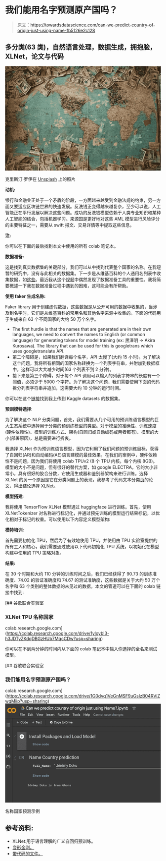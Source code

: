# 我们能用名字预测原产国吗？

> 原文：<https://towardsdatascience.com/can-we-predict-country-of-origin-just-using-name-fb5126e2c128>

## 多分类(63 类)，自然语言处理，数据生成，拥抱脸，XLNet，论文与代码

![](img/8beb5c72410b165d7fe4ee60c840bdd6.png)

克里斯汀·罗伊在 [Unsplash](https://unsplash.com/photos/ir5MHI6rPg0) 上的照片

**动机:**

银行和金融业正处于一个矛盾的阶段，一方面越来越受到金融法规的约束，另一方面又要适应区块链世界的快速发展。反洗钱正变得越来越复杂，至少可以说，人工智能正在平行发展以解决这些问题。成功的反洗钱模型依赖于人类专业知识和某种人工智能的结合，包括机器学习。来源国是更好地对这些 AML 模型进行风险评分的主要特征之一，需要从 swift 报文、交易详情等中提取这些信息。

**注:**

你可以在下面的最后找到本文中使用的所有 colab 笔记本。

**数据准备:**

这是找到真实数据集的关键部分，我们可以从中找到代表整个国家的名称。在我短暂的研究中，没有与此相关的数据集。下一步是从维基百科的个人通用名列表中收集数据，如[这些](https://en.wikipedia.org/wiki/Chinese_given_name#Common_Chinese_names)。最近我从这个[视频](https://www.youtube.com/watch?v=KvMnpVMp0jk)中偶然发现了数据准备工具的重要性。我将简要概述一下我在数据准备过程中遇到的困难，这可能会有所帮助。

**使用 faker 生成名称:**

Faker library 用于创建虚假数据，这些数据是从公开可用的数据中收集的，当涉及到名字时，它们是从维基百科的常用名和其他名字来源中收集的。下面的代码用于生成来自 63 个不同国家的大约 50 万个名字。

*   The first hurdle is that the names that are generated are in their own languages, we need to convert the names to English (or common language) for generating tokens for model training (ex: 黒澤明 -> Akira Kurosawa). The library that can be used for this is googletrans which uses googletranslate API.
*   第二个障碍是，如果我们翻译每个名字，API 太慢了(大约 15 小时)。为了解决这个问题，我将所有相同的国家名称转换为一个列表字符串，并附加到数据框中，这样可以大大减少时间(63 个列表不到 2 分钟)。
*   接下来是第三个障碍，对于每个 API 调用可以输入的列表字符串的长度有一个阈值，必须少于 5000 个字符。为了解决这个问题，我们需要使用下面的代码拆分列表字符串并追加，这需要大约 10 分钟的运行时间。

你可以在这个[链接](https://www.kaggle.com/amaleshvemula7/name-and-country-of-origin-dataset)找到我上传到 Kaggle datasets 的数据集。

**预训模特选择**:

为了解决这个 NLP 分类问题，首先，我们需要从几个可用的预训练语言模型的巨大生态系统中选择用于分类的预训练模型的类型。对于模型的准确性、训练速度(硬件依赖性)、模型的训练方式、架构(自回归或自动编码或两者都有)、模型的大小(部署原因)，总是需要进行折衷。

我选择 XLNet 作为预训练语言模型，因为它利用了我们问题的预训练目标，获得了自回归(AR)和自动编码(AE)语言建模的最佳效果。在我们的案例中，硬件依赖性不是问题，因为我们将使用 colab TPUv2 (8 个 TPU 内核，每个内核 8GB)。模型的大小不是问题，但有很好的替代方案，如 google ELECTRA，它的大小非常小，具有很好的胶合分数，它使用生成器和鉴别器架构来进行训练。选择 XLNet 的另一个原因是它在分类问题上的表现，我参考了代码文本分类[页](https://paperswithcode.com/task/text-classification)的论文，得出结论选择 XLNet。

**模型搭建**:

我将使用 TensorFlow XLNet 模型通过 huggingface 进行训练。首先，使用 XLNetTokenizer 对名称进行标记化，并通过预先训练的模型运行结果标记，以优化相对于标记的权重。可以使用以下内容定义模型架构:

**模特培训:**

首先需要初始化 TPU，然后为了有效地使用 TPU，并使用由 TPU 实验室提供的所有工人和核心，我们需要通过使用以下代码初始化 TPU 系统，以初始化在模型构建中使用的 TPU 策略对象。

**结果:**

在 30 个时期和大约 110 分钟的训练时间之后，我们已经获得了 90.73 的训练准确度、74.02 的验证准确度和 74.67 的测试准确度，这些数据是关于大约 50 万个名字和 63 个类别的整体数据的未见过的数据。本文的管道可以在下面的 colab 链接中找到:

[](https://colab.research.google.com/drive/1yloybl3-h3JDTyZKdqDBGzHUb7MqcCDw?usp=sharing) [## 谷歌联合实验室

### XLNet TPU 名称国家

colab.research.google.com](https://colab.research.google.com/drive/1yloybl3-h3JDTyZKdqDBGzHUb7MqcCDw?usp=sharing) 

你可以在不到两分钟的时间内从下面的 colab 笔记本中输入你选择的全名来测试模型。

[](https://colab.research.google.com/drive/1G0dvq1VeGnMSF9uGsIzB04RViZwqMiip?usp=sharing) [## 谷歌联合实验室

### 我们能用名字预测原产国吗？

colab.research.google.com](https://colab.research.google.com/drive/1G0dvq1VeGnMSF9uGsIzB04RViZwqMiip?usp=sharing) ![](img/7f0ade5ede7ad091f3a698eb64be6d9d.png)

名称国家预测示例

## 参考资料:

*   XLNet:用于语言理解的广义自回归预训练。
*   [变形金刚。](https://huggingface.co/docs/transformers/index)
*   [带代码的文件。](https://paperswithcode.com/task/text-classification)